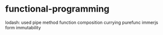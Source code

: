 # functional-programming

lodash: used pipe method
function composition 
currying
purefunc
immerjs form immutability
